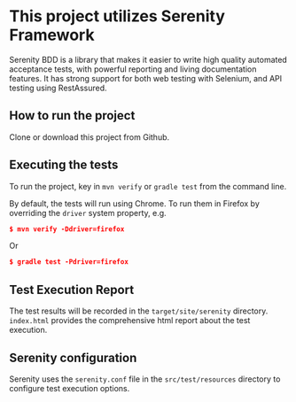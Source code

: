 # This project utilizes Serenity Framework

Serenity BDD is a library that makes it easier to write high quality automated acceptance tests, with powerful reporting and living documentation features. It has strong support for both web testing with Selenium, and API testing using RestAssured. 

## How to run the project
Clone or download this project from Github.

## Executing the tests
To run the project, key in `mvn verify` or `gradle test` from the command line.

By default, the tests will run using Chrome. To run them in Firefox by overriding the `driver` system property, e.g.
```json
$ mvn verify -Ddriver=firefox
```
Or 
```json
$ gradle test -Pdriver=firefox
```
## Test Execution Report
The test results will be recorded in the `target/site/serenity` directory.
```index.html``` provides the comprehensive html report about the test execution.

## Serenity configuration
Serenity uses the `serenity.conf` file in the `src/test/resources` directory to configure test execution options.  

